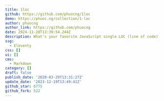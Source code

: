 ```yaml
---
title: 1loc
github: https://github.com/phuocng/1loc
demo: https://phuoc.ng/collection/1-loc
author: phuocng
author_link: https://github.com/phuocng
date: 2024-11-28T13:39:54.244Z
description: What's your favorite JavaScript single LOC (line of code)?
ssg:
  - Eleventy
css: []
ui: []
cms:
  - Markdown
category: []
draft: false
publish_date: '2020-03-29T13:31:27Z'
update_date: '2023-12-19T13:49:41Z'
github_star: 6775
github_fork: 522
---
```

